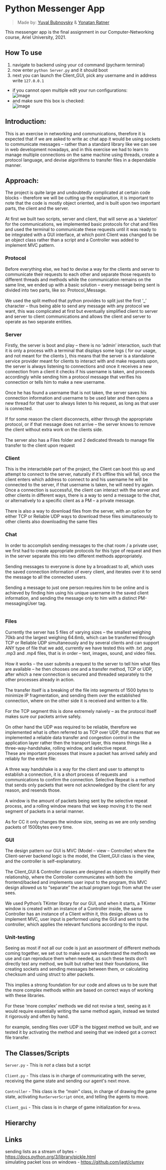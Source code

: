 # Python Messenger App
>Made by: [Yuval Bubnovsky](https://github.com/YuvalBubnovsky) & [Yonatan Ratner](https://github.com/Teklar223)

This messenger app is the final assignment in our Computer-Networking course, Ariel University, 2021.

## How To use
1. navigate to backend using your cd command (pycharm terminal)
2. now enter ```python Server.py``` and it should boot
3. next you can launch the Client_GUI, pick any username and in address write ``` 127.0.0.1 ```

- if you cannot open multiple edit your run configurations: </br>
![image](https://user-images.githubusercontent.com/73063105/156900076-70a6ff2c-caf6-4a46-9694-29f36aded08a.png)
- and make sure this box is checked: </br>
![image](https://user-images.githubusercontent.com/73063105/156900109-c3d7144d-815b-4803-81aa-7701f832a429.png)

## Introduction:
This is an exercise in networking and communications, therefore it is expected that if we are asked to write ac chat app it would be using sockets to communicate messages – rather than a standard library like we can see in web development nowadays, and in this exercise we had to learn to manage multiple connections on the same machine using threads, create a protocol language, and devise algorithms to transfer files in a dependable manner.

## Approach:
The project is quite large and undoubtedly complicated at certain code blocks – therefore we will be cutting up the explanation, it is important to note that the code is mostly object oriented, and is built upon two important parts, the client and the server.</br></br>
At first we built two scripts, server and client, that will serve as a ‘skeleton’ for the communications, we implemented basic protocols for chat and files and used the terminal to communicate these requests until it was ready to be integrated with a GUI interface, at which point Client was changed to be an object class rather than a script and a Controller was added to implement MVC pattern.

### Protocol 
Before everything else, we had to devise a way for the clients and server to communicate their requests to each other and separate those requests to different threads and methods while the communication remains on the same line, we ended up with a basic solution – every message being sent is divided into two parts, like so: Protocol_Message. </br></br>
We used the split method that python provides to split just the first ‘_’ character – thus being able to send any message with any protocol we want, this was complicated at first but eventually simplified client to server and server to client communications and allows the client and server to operate as two separate entities.

### Server 
Firstly, the server is boot and play – there is no ‘admin’ interaction, such that it is only a process with a terminal that displays some logs ( for our usage, and not meant for the clients ), this means that the server is a standalone service provider meant for clients to interact with and make requests upon, the server is always listening to connections and once it receives a new connection from a client it checks if his username is taken, and proceeds accordingly while sending him a protocol message that verifies his connection or tells him to make a new username. </br></br>
Once he has found a username that is not taken, the server saves his connection information and username to be used later and then opens a new thread for that user to always listen to his request, as long as that user is connected.</br></br>
If for some reason the client disconnects, either through the appropriate protocol, or if that message does not arrive – the server knows to remove the client without extra work on the clients side.</br></br>
The server also has a Files folder and 2 dedicated threads to manage file transfer to the client upon request
 
### Client
This is the interactable part of the project, the Client can boot this up and attempt to connect to the server, naturally if it’s offline this will fail, once the client enters which address to connect to and his username he will be connected to the server, if that username is taken, he will need try again.</br>
Once a connection is successful, the client can interact with the server and other clients in different ways, there is a way to send a message to the chat, or alternatively to a specific client as a PM – a private message. </br></br>
There is also a way to download files from the server, with an option for either TCP or Reliable UDP ways to download these files simultaneously to other clients also downloading the same files

### Chat
In order to accomplish sending messages to the chat room / a private user, we first had to create appropriate protocols for this type of request and then in the server separate this into two different methods appropriately. </br></br>
Sending messages to everyone is done by a broadcast to all, which uses the saved connection information of every client, and iterates over it to send the message to all the connected users. </br></br>
Sending a message to just one person requires him to be online and is achieved by finding him using his unique username in the saved client information, and sending the message only to him with a distinct PM-messagingUser tag. </br></br>

### Files
Currently the server has 5 files of varying sizes – the smallest weighing 70kb and the largest weighing 64.6mb, which can be transferred through TCP or Reliable UDP simultaneously and by several clients and can support ANY type of file that we add, currently we have tested this with .txt .png .mp3 and .mp4 files, that is in order – text, images, sound, and video files. </br></br>
How it works – the user submits a request to the server to tell him what files are available – he then chooses one and a transfer method, TCP or UDP, after which a new connection is secured and threaded separately to the other processes already in action. </br></br>
The transfer itself is a breaking of the file into segments of 1500 bytes to minimize IP fragmentation, and sending them over the established connection, where on the other side it is received and written to a file. </br></br>
For the TCP segment this is done extremely naively – as the protocol itself makes sure our packets arrive safely. </br></br>
On other hand the UDP was required to be reliable, therefore we implemented what is often referred to as TCP over UDP, that means that we implemented a reliable data transfer and congestion control in the application layer rather then the transport layer, this means things like a three-way-handshake, rolling window, and selective repeat. </br>
These are important processes that insure a packet has arrived safely and reliably for the entire file: </br></br>
A three way handshake is a way for the client and user to attempt to establish a connection, it is a short process of requests and communications to confirm the connection.
Selective Repeat is a method that sends only packets that were not acknowledged by the client for any reason, and resends those. </br></br>
A window is the amount of packets being sent by the selective repeat process, and a rolling window means that we keep moving it to the next segment of packets in a serial manner. </br></br>
As for CC it only changes the window size, seeing as we are only sending packets of 1500bytes every time.

### GUI

The design pattern our GUI is MVC (Model – view – Controller) where the Client-server backend logic is the model, the Client_GUI class is the view, and the controller is self-explanatory.</br></br>
The Client_GUI & Controller classes are designed as objects to simplify their relationship, where the Controller communicates with both the frontend/backed and implements user input to the program, this MVC design allowed us to “separate” the actual program logic from what the user sees.</br></br>
We used Python’s TKinter library for our GUI, and when it starts, a TKinter window is created with an instance of a Controller inside, the same Controller has an instance of a Client within it, this design allows us to implement MVC, user input is performed using the GUI and sent to the controller, which applies the relevant functions according to the input.

### Unit-testing
Seeing as most if not all our code is just an assortment of different methods coming together, we set out to make sure we understand the methods we use and can reproduce them when needed, as such these tests don’t directly test any method, we built but rather test their foundations, like creating sockets and sending messages between them, or calculating checksum and using struct to alter packets. </br></br>
This implies a strong foundation for our code and allows us to be sure that the more complex methods within are based on correct ways of working with these libraries.</br></br>
For these ‘more complex’ methods we did not revise a test, seeing as it would require essentially writing the same method again, instead we tested it rigorously and often by hand.</br></br>
for example, sending files over UDP is the biggest method we built, and we tested it by activating the method and seeing that we indeed got a correct file transfer.




## The Classes/Scripts
``` Server.py ``` - This is *not* a class but a script </br>
 </br>
``` Client.py ``` - This class is in charge of communicating with the server, receiving the game state and sending our agent's next move.  </br> 
</br>
``` Controller ``` - This class is the *"main"* class, in charge of drawing the game state, activating ``` RunServerScript ``` once, and telling the agents to move.  </br>
 </br>
``` Client_gui ``` - This class is in charge of game initialization for ``` Arena ```.  </br>

## Hierarchy


## Links
sending lists as a stream of bytes - https://docs.python.org/3/library/pickle.html </br>
simulating packet loss on windows - https://github.com/jagt/clumsy

